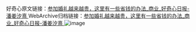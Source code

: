 好奇心原文链接：[参加婚礼越来越贵，这里有一些省钱的办法_商业_好奇心日报-潘姜汐熹 ](https://www.qdaily.com/articles/10880.html)
WebArchive归档链接：[参加婚礼越来越贵，这里有一些省钱的办法_商业_好奇心日报-潘姜汐熹 ](http://web.archive.org/web/20170429230619/http://www.qdaily.com:80/articles/10880.html)
![image](http://ww3.sinaimg.cn/large/007d5XDply1g3wcczn82wj30u034k1kx)